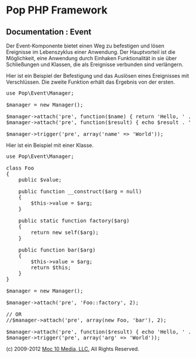 Pop PHP Framework
=================

Documentation : Event
---------------------

Der Event-Komponente bietet einen Weg zu befestigen und lösen Ereignisse im Lebenszyklus einer Anwendung. Der Hauptvorteil ist die Möglichkeit, eine Anwendung durch Einhaken Funktionalität in sie über Schließungen und Klassen, die als Ereignisse verbunden sind verlängern.

Hier ist ein Beispiel der Befestigung und das Auslösen eines Ereignisses mit Verschlüssen. Die zweite Funktion erhält das Ergebnis von der ersten.

<pre>
use Pop\Event\Manager;

$manager = new Manager();

$manager-&gt;attach('pre', function($name) { return 'Hello, ' . $name; }, 2);
$manager-&gt;attach('pre', function($result) { echo $result . '&lt;br /&gt;' . PHP_EOL; }, 1);

$manager-&gt;trigger('pre', array('name' =&gt; 'World'));
</pre>

Hier ist ein Beispiel mit einer Klasse.

<pre>
use Pop\Event\Manager;

class Foo
{
    public $value;

    public function __construct($arg = null)
    {
        $this-&gt;value = $arg;
    }

    public static function factory($arg)
    {
        return new self($arg);
    }

    public function bar($arg)
    {
        $this-&gt;value = $arg;
        return $this;
    }
}

$manager = new Manager();

$manager-&gt;attach('pre', 'Foo::factory', 2);

// OR
//$manager-&gt;attach('pre', array(new Foo, 'bar'), 2);

$manager-&gt;attach('pre', function($result) { echo 'Hello, ' . $result-&gt;value . '&lt;br /&gt;' . PHP_EOL; }, 1);
$manager-&gt;trigger('pre', array('arg' =&gt; 'World'));
</pre>

(c) 2009-2012 [Moc 10 Media, LLC.](http://www.moc10media.com) All Rights Reserved.
